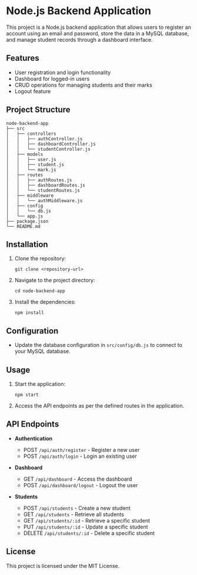 # Node.js Backend Application

This project is a Node.js backend application that allows users to register an account using an email and password, store the data in a MySQL database, and manage student records through a dashboard interface.

## Features

- User registration and login functionality
- Dashboard for logged-in users
- CRUD operations for managing students and their marks
- Logout feature

## Project Structure

```
node-backend-app
├── src
│   ├── controllers
│   │   ├── authController.js
│   │   ├── dashboardController.js
│   │   └── studentController.js
│   ├── models
│   │   ├── user.js
│   │   ├── student.js
│   │   └── mark.js
│   ├── routes
│   │   ├── authRoutes.js
│   │   ├── dashboardRoutes.js
│   │   └── studentRoutes.js
│   ├── middleware
│   │   └── authMiddleware.js
│   ├── config
│   │   └── db.js
│   └── app.js
├── package.json
└── README.md
```

## Installation

1. Clone the repository:
   ```
   git clone <repository-url>
   ```
2. Navigate to the project directory:
   ```
   cd node-backend-app
   ```
3. Install the dependencies:
   ```
   npm install
   ```

## Configuration

- Update the database configuration in `src/config/db.js` to connect to your MySQL database.

## Usage

1. Start the application:
   ```
   npm start
   ```
2. Access the API endpoints as per the defined routes in the application.

## API Endpoints

- **Authentication**
  - POST `/api/auth/register` - Register a new user
  - POST `/api/auth/login` - Login an existing user

- **Dashboard**
  - GET `/api/dashboard` - Access the dashboard
  - POST `/api/dashboard/logout` - Logout the user

- **Students**
  - POST `/api/students` - Create a new student
  - GET `/api/students` - Retrieve all students
  - GET `/api/students/:id` - Retrieve a specific student
  - PUT `/api/students/:id` - Update a specific student
  - DELETE `/api/students/:id` - Delete a specific student

## License

This project is licensed under the MIT License.